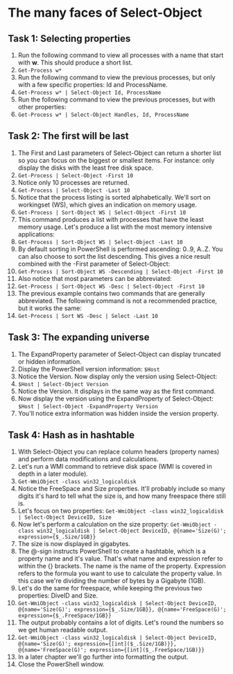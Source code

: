 # The many faces of Select-Object

## Task 1: Selecting properties
1. Run the following command to view all processes with a name that start with **w**. This should produce a short list.
1. ```Get-Process w*```
1. Run the following command to view the previous processes, but only with a few specific properties: Id and ProcessName.
1. ```Get-Process w* | Select-Object Id, ProcessName```
1. Run the following command to view the previous processes, but with other properties:
1. ```Get-Process w* | Select-Object Handles, Id, ProcessName```


## Task 2: The first will be last
1. The First and Last parameters of Select-Object can return a shorter list so you can focus on the biggest or smallest items. For instance: only display the disks with the least free disk space.
1. ```Get-Process | Select-Object -First 10```
1. Notice only 10 processes are returned.
1. ```Get-Process | Select-Object -Last 10```
1. Notice that the process listing is sorted alphabetically. We'll sort on workingset (WS), which gives an indication on memory usage.
1. ```Get-Process | Sort-Object WS | Select-Object -First 10```
1. This command produces a list with processes that have the least memory usage. Let's produce a list with the most memory intensive applications:
1. ```Get-Process | Sort-Object WS | Select-Object -Last 10```
1. By default sorting in PowerShell is performed ascending: 0..9, A..Z. You can also choose to sort the list descending. This gives a nice result combined with the -First parameter of Select-Object:
1. ```Get-Process | Sort-Object WS -Descending | Select-Object -First 10```
1. Also notice that most parameters can be abbreviated:
1. ```Get-Process | Sort-Object WS -Desc | Select-Object -First 10```
1. The previous example contains two commands that are generally abbreviated. The following command is not a recommended practice, but it works the same:
1. ```Get-Process | Sort WS -Desc | Select -Last 10```


## Task 3: The expanding universe
1. The ExpandProperty parameter of Select-Object can display truncated or hidden information.
1. Display the PowerShell version information: ```$Host```
1. Notice the Version. Now display only the version using Select-Object:
1. ```$Host | Select-Object Version```
1. Notice the Version. It displays in the same way as the first command.
1. Now display the version using the ExpandProperty of Select-Object: ```$Host | Select-Object -ExpandProperty Version```
1. You'll notice extra information was hidden inside the version property.


## Task 4: Hash as in hashtable
1. With Select-Object you can replace column headers (property names) and perform data modifications and calculations.
1. Let's run a WMI command to retrieve disk space (WMI is covered in depth in a later module).
1. ```Get-WmiObject -class win32_logicaldisk```
1. Notice the FreeSpace and Size properties. It'll probably include so many digits it's hard to tell what the size is, and how many freespace there still is.
1. Let's focus on two properties: ```Get-WmiObject -class win32_logicaldisk | Select-Object DeviceID, Size```
1. Now let's perform a calculation on the size property: ```Get-WmiObject -class win32_logicaldisk | Select-Object DeviceID, @{name='Size(G)'; expression={$_.Size/1GB}}```
1. The size is now displayed in gigabytes.
1. The @-sign instructs PowerShell to create a hashtable, which is a property name and it's value. That's what name and expression refer to within the {} brackets. The name is the name of the property. Expression refers to the formula you want to use to calculate the property value. In this case we're dividing the number of bytes by a Gigabyte (1GB).
1. Let's do the same for freespace, while keeping the previous two properties: DiveID and Size.
1. ```Get-WmiObject -class win32_logicaldisk | Select-Object DeviceID, @{name='Size(G)'; expression={$_.Size/1GB}}, @{name='FreeSpace(G)'; expression={$_.FreeSpace/1GB}}```
1. The output probably contains a lot of digits. Let's round the numbers so we get human readable output.
1. ```Get-WmiObject -class win32_logicaldisk | Select-Object DeviceID, @{name='Size(G)'; expression={[int]($_.Size/1GB)}}, @{name='FreeSpace(G)'; expression={[int]($_.FreeSpace/1GB)}}```
1. In a later chapter we'll go further into formatting the output.
1. Close the PowerShell window.


